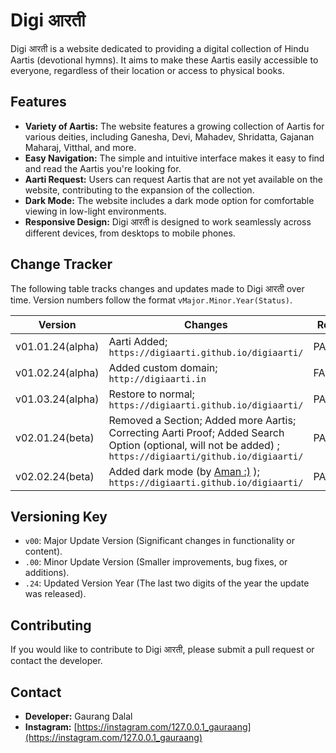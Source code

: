 # Digi आरती

Digi आरती is a website dedicated to providing a digital collection of Hindu Aartis (devotional hymns). It aims to make these Aartis easily accessible to everyone, regardless of their location or access to physical books.

## Features

* **Variety of Aartis:**  The website features a growing collection of Aartis for various deities, including Ganesha, Devi, Mahadev, Shridatta, Gajanan Maharaj, Vitthal, and more.
* **Easy Navigation:** The simple and intuitive interface makes it easy to find and read the Aartis you're looking for.
* **Aarti Request:** Users can request Aartis that are not yet available on the website, contributing to the expansion of the collection.
* **Dark Mode:**  The website includes a dark mode option for comfortable viewing in low-light environments.
* **Responsive Design:**  Digi आरती is designed to work seamlessly across different devices, from desktops to mobile phones.


## Change Tracker

The following table tracks changes and updates made to Digi आरती over time.  Version numbers follow the format `vMajor.Minor.Year(Status)`.

| Version        | Changes                                                                | Result     |
|----------------|------------------------------------------------------------------------|-----------|
| v01.01.24(alpha) | Aarti Added;  `https://digiaarti.github.io/digiaarti/`                 | PASSED     |
| v01.02.24(alpha) | Added custom domain; `http://digiaarti.in`                            | FAILED     |
| v01.03.24(alpha) | Restore to normal; `https://digiaarti.github.io/digiaarti/`          | PASSED     |
| v02.01.24(beta)  | Removed a Section; Added more Aartis; Correcting Aarti Proof; Added Search Option (optional, will not be added) ; `https://digiaarti/github.io/digiaarti/` | PASSED     |
| v02.02.24(beta)  | Added dark mode (by [Aman :)](https://github.com/onenonlyaman) ); `https://digiaarti.github.io/digiaarti/` | PASSED     |


## Versioning Key

* `v00`: Major Update Version (Significant changes in functionality or content).
* `.00`: Minor Update Version (Smaller improvements, bug fixes, or additions).
* `.24`: Updated Version Year (The last two digits of the year the update was released).


## Contributing

If you would like to contribute to Digi आरती, please submit a pull request or contact the developer.


## Contact

* **Developer:** Gaurang Dalal
* **Instagram:** [https://instagram.com/127.0.0.1_gauraang](https://instagram.com/127.0.0.1_gauraang)
